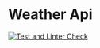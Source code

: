# Weather Api

[![Test and Linter Check](https://github.com/usernaimandrey/weather_api/actions/workflows/CI.yml/badge.svg)](https://github.com/usernaimandrey/weather_api/actions/workflows/CI.yml)
